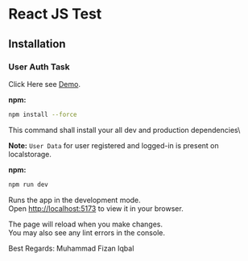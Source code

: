 # React JS Test

## Installation

### User Auth Task

Click Here see [Demo](https://authentication-testing.netlify.app/).

**npm:**

```sh
npm install --force
```

This command shall install your all dev and production dependencies\

**Note:** `User Data` for user registered and logged-in is present on localstorage.

**npm:**

```sh
npm run dev
```

Runs the app in the development mode.\
Open [http://localhost:5173](http://localhost:5173) to view it in your browser.

The page will reload when you make changes.\
You may also see any lint errors in the console.

Best Regards: Muhammad Fizan Iqbal

